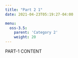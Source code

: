 ```yaml
---
title: "Part 2 1"
date: 2021-04-23T05:19:27-04:00

menu:
  oss-3.5:
    parent: 'Category 2'
    weight: 20
---
```


PART-1 CONTENT

